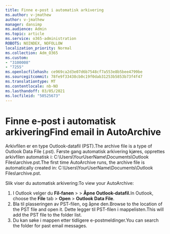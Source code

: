 ```yaml
---
title: Finne e-post i automatisk arkivering
ms.author: v-jmathew
author: v-jmathew
manager: dansimp
ms.audience: Admin
ms.topic: article
ms.service: o365-administration
ROBOTS: NOINDEX, NOFOLLOW
localization_priority: Normal
ms.collection: Adm_O365
ms.custom:
- "3100008"
- "7255"
ms.openlocfilehash: ce969ca2d3e07d6b7548cf7a553e8b5bee4799be
ms.sourcegitcommit: 78fe9f33438cb0c19f0dab31253b5853b73f4f47
ms.translationtype: MT
ms.contentlocale: nb-NO
ms.lasthandoff: 03/05/2021
ms.locfileid: "50525673"
---
```

# <a name="find-email-in-autoarchive"></a><span data-ttu-id="a50a2-102">Finne e-post i automatisk arkivering</span><span class="sxs-lookup"><span data-stu-id="a50a2-102">Find email in AutoArchive</span></span>

<span data-ttu-id="a50a2-103">Arkivfilen er en type Outlook-datafil (PST).</span><span class="sxs-lookup"><span data-stu-id="a50a2-103">The archive file is a type of Outlook Data File (.pst).</span></span> <span data-ttu-id="a50a2-104">Første gang automatisk arkivering kjøres, opprettes arkivfilen automatisk i: C:\Users\YourUserName\Documents\Outlook Files\archive.pst.</span><span class="sxs-lookup"><span data-stu-id="a50a2-104">The first time AutoArchive runs, the archive file is automatically created in: C:\Users\YourUserName\Documents\Outlook Files\archive.pst.</span></span>

<span data-ttu-id="a50a2-105">Slik viser du automatisk arkivering:</span><span class="sxs-lookup"><span data-stu-id="a50a2-105">To view your AutoArchive:</span></span>

1. <span data-ttu-id="a50a2-106">I Outlook velger du **Fil-fanen** >   >  **Åpne Outlook-datafil.**</span><span class="sxs-lookup"><span data-stu-id="a50a2-106">In Outlook, choose the **File** tab > **Open** > **Outlook Data File**.</span></span>
2. <span data-ttu-id="a50a2-107">Bla til plasseringen av PST-filen, og åpne den.</span><span class="sxs-lookup"><span data-stu-id="a50a2-107">Browse to the location of the PST file and open it.</span></span> <span data-ttu-id="a50a2-108">Dette legger til PST-filen i mappelisten.</span><span class="sxs-lookup"><span data-stu-id="a50a2-108">This will add the PST file to the folder list.</span></span>
3. <span data-ttu-id="a50a2-109">Du kan søke i mappen etter tidligere e-postmeldinger.</span><span class="sxs-lookup"><span data-stu-id="a50a2-109">You can search the folder for past email messages.</span></span>
